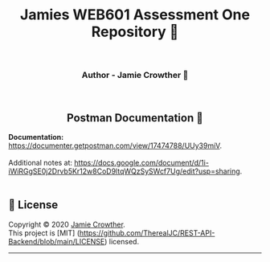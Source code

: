 <h1 align="center">Jamies WEB601 Assessment One Repository 👋</h1>
<p>
<br />
<h3 align="center">Author - Jamie Crowther 👋</h3>
<p>
<br />
<h2 align="center">Postman Documentation 👋</h2>
<p>
 
**Documentation:** https://documenter.getpostman.com/view/17474788/UUy39miV.
<br />
<br />
Additional notes at: https://docs.google.com/document/d/1i-iWiRGgSE0j2Drvb5Kr12w8CoD9ltqWQzSySWcf7Ug/edit?usp=sharing.
<br />
<br />

  
  
## 📝 License

Copyright © 2020 [Jamie Crowther](https://github.com/TherealJC).<br />
This project is [MIT] (https://github.com/TherealJC/REST-API-Backend/blob/main/LICENSE) licensed.

***

